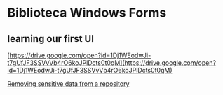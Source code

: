 # Biblioteca Windows Forms

## learning our first UI

[https://drive.google.com/open?id=1Dj1WEodwJi-t7gUfJF3SSVvVb4rO6koJPlDcts0t0qM](https://drive.google.com/open?id=1Dj1WEodwJi-t7gUfJF3SSVvVb4rO6koJPlDcts0t0qM)

[Removing sensitive data from a repository](https://help.github.com/en/articles/removing-sensitive-data-from-a-repository)
